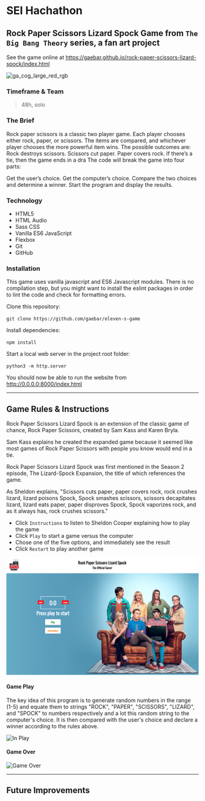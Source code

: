 # SEI Hachathon

## Rock Paper Scissors Lizard Spock Game from ``The Big Bang Theory`` series, a fan art project

See the game online at https://gaebar.github.io/rock-paper-scissors-lizard-spock/index.html

![ga_cog_large_red_rgb](https://cloud.githubusercontent.com/assets/40461/8183776/469f976e-1432-11e5-8199-6ac91363302b.png)

### Timeframe & Team
> 48h, solo

### The Brief
Rock paper scissors is a classic two player game. Each player chooses either rock, paper, or scissors. The items are compared, and whichever player chooses the more powerful item wins. The possible outcomes are: Rock destroys scissors. Scissors cut paper. Paper covers rock. If there’s a tie, then the game ends in a dra
The code will break the game into four parts:

Get the user’s choice. Get the computer’s choice. Compare the two choices and determine a winner. Start the program and display the results.

### Technology

* HTML5
* HTML Audio
* Sass CSS
* Vanilla ES6 JavaScript
* Flexbox
* Git
* GitHub

 ### Installation
 This game uses vanilla javascript and ES6 Javascript modules. There is no compilation step, but you might want to install the eslint packages in order to lint the code and check for formatting errors.
 
 Clone this repository:
 
 ``git clone https://github.com/gaebar/eleven-s-game``
 
 Install dependencies:
 
 ``npm install``
 
 Start a local web server in the project root folder:
 
 ``python3 -m http.server``
 
 You should now be able to run the website from http://0.0.0.0:8000/index.html
___

## Game Rules & Instructions

Rock Paper Scissors Lizard Spock is an extension of the classic game of chance, Rock Paper Scissors, created by Sam Kass and Karen Bryla.

Sam Kass explains he created the expanded game because it seemed like most games of Rock Paper Scissors with people you know would end in a tie.

Rock Paper Scissors Lizard Spock was first mentioned in the Season 2 episode, The Lizard-Spock Expansion, the title of which references the game.

As Sheldon explains, "Scissors cuts paper, paper covers rock, rock crushes lizard, lizard poisons Spock, Spock smashes scissors, scissors decapitates lizard, lizard eats paper, paper disproves Spock, Spock vaporizes rock, and as it always has, rock crushes scissors."

* Click ``Instructions`` to listen to Sheldon Cooper explaining how to play the game
* Click ``Play`` to start a game versus the computer
* Chose one of the five options, and immediately see the result
* Click ``Restart`` to play another game


![Home Screen](./images/rr-cover.png)

#### Game Play

The key idea of this program is to generate random numbers in the range (1-5) and equate them to strings "ROCK", "PAPER", "SCISSORS", "LIZARD", and "SPOCK" to numbers respectively and a lot this random string to the computer's choice. It is then compared with the user's choice and declare a winner according to the rules above.

![In Play](./images/ingame.png)

#### Game Over
![Game Over](./images/gameover.png)

 ___
 
 ## Future Improvements
